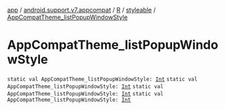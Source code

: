 [app](../../../index.md) / [android.support.v7.appcompat](../../index.md) / [R](../index.md) / [styleable](index.md) / [AppCompatTheme_listPopupWindowStyle](.)

# AppCompatTheme_listPopupWindowStyle

`static val AppCompatTheme_listPopupWindowStyle: `[`Int`](https://kotlinlang.org/api/latest/jvm/stdlib/kotlin/-int/index.html)
`static val AppCompatTheme_listPopupWindowStyle: `[`Int`](https://kotlinlang.org/api/latest/jvm/stdlib/kotlin/-int/index.html)
`static val AppCompatTheme_listPopupWindowStyle: `[`Int`](https://kotlinlang.org/api/latest/jvm/stdlib/kotlin/-int/index.html)
`static val AppCompatTheme_listPopupWindowStyle: `[`Int`](https://kotlinlang.org/api/latest/jvm/stdlib/kotlin/-int/index.html)